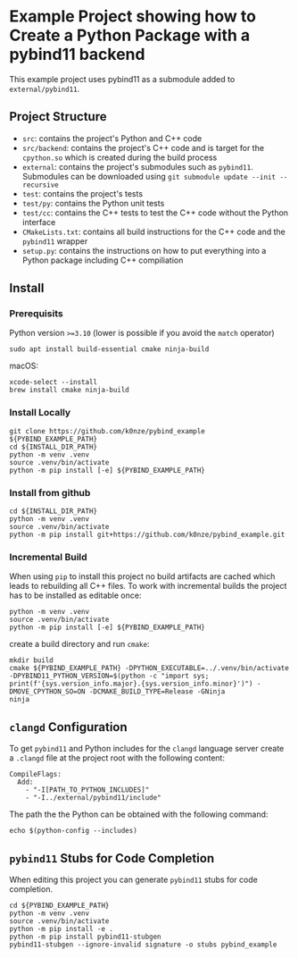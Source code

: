 # Example Project showing how to Create a Python Package with a pybind11 backend

This example project uses pybind11 as a submodule added to `external/pybind11`.

## Project Structure

* `src`: contains the project's Python and C++ code
* `src/backend`: contains the project's C++ code and is target for the `cpython.so` which is created during the build process
* `external`: contains the project's submodules such as `pybind11`. Submodules can be downloaded using `git submodule update --init --recursive`
* `test`: contains the project's tests
* `test/py`: contains the Python unit tests
* `test/cc`: contains the C++ tests to test the C++ code without the Python interface
* `CMakeLists.txt`: contains all build instructions for the C++ code and the `pybind11` wrapper
* `setup.py`: contains the instructions on how to put everything into a Python package including C++ compiliation

## Install

### Prerequisits

Python version `>=3.10` (lower is possible if you avoid the `match` operator)

```
sudo apt install build-essential cmake ninja-build
```

macOS:
```
xcode-select --install
brew install cmake ninja-build
```

### Install Locally

```
git clone https://github.com/k0nze/pybind_example ${PYBIND_EXAMPLE_PATH}
cd ${INSTALL_DIR_PATH}
python -m venv .venv
source .venv/bin/activate
python -m pip install [-e] ${PYBIND_EXAMPLE_PATH}
```

### Install from github

```
cd ${INSTALL_DIR_PATH}
python -m venv .venv
source .venv/bin/activate
python -m pip install git+https://github.com/k0nze/pybind_example.git
```

### Incremental Build

When using `pip` to install this project no build artifacts are cached which leads to rebuilding all C++ files. To work with incremental builds the project has to be installed as editable once:

```
python -m venv .venv
source .venv/bin/activate
python -m pip install [-e] ${PYBIND_EXAMPLE_PATH}
```

create a build directory and run `cmake`:
```
mkdir build
cmake ${PYBIND_EXAMPLE_PATH} -DPYTHON_EXECUTABLE=../.venv/bin/activate -DPYBIND11_PYTHON_VERSION=$(python -c "import sys; print(f'{sys.version_info.major}.{sys.version_info.minor}')") -DMOVE_CPYTHON_SO=ON -DCMAKE_BUILD_TYPE=Release -GNinja
ninja
```

## `clangd` Configuration

To get `pybind11` and Python includes for the `clangd` language server create a `.clangd` file at the project root with the following content:

```
CompileFlags:
  Add:
    - "-I[PATH_TO_PYTHON_INCLUDES]"
    - "-I../external/pybind11/include"
```

The path the the Python can be obtained with the following command:

```
echo $(python-config --includes)
```

## `pybind11` Stubs for Code Completion

When editing this project you can generate `pybind11` stubs for code completion.

```
cd ${PYBIND_EXAMPLE_PATH}
python -m venv .venv
source .venv/bin/activate
python -m pip install -e .
python -m pip install pybind11-stubgen
pybind11-stubgen --ignore-invalid signature -o stubs pybind_example
```
